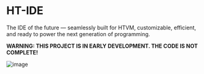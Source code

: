 # HT-IDE

The IDE of the future — seamlessly built for HTVM, customizable, efficient, and ready to power the next generation of programming.

**WARNING: THIS PROJECT IS IN EARLY DEVELOPMENT. THE CODE IS NOT COMPLETE!**

![image](https://github.com/user-attachments/assets/b7e1d5e8-96e1-4bd5-9dfd-cfd2f454f287)
